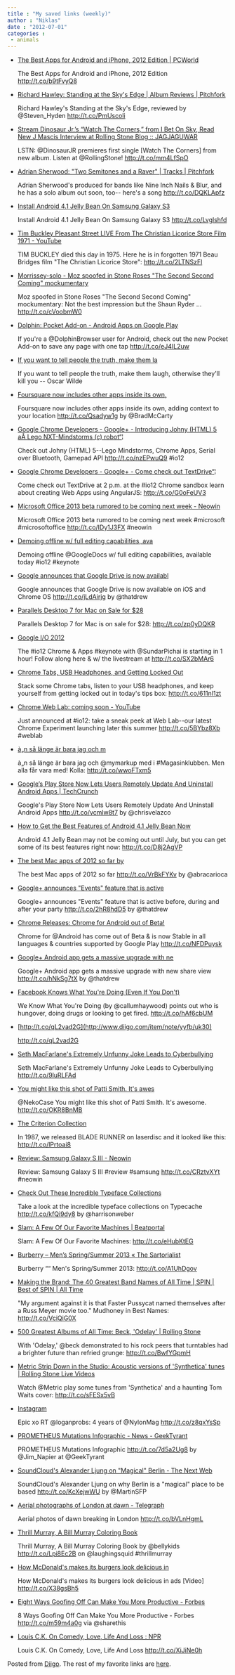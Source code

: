 ```yaml
---
title : "My saved links (weekly)"
author : "Niklas"
date : "2012-07-01"
categories : 
 - animals
---
```


- [The Best Apps for Android and iPhone, 2012 Edition | PCWorld](http://www.pcworld.com/article/257449/the_best_apps_for_android_and_iphone_2012_edition.html)
    
    The Best Apps for Android and iPhone, 2012 Edition http://t.co/b9tFvyQ8
    
- [Richard Hawley: Standing at the Sky's Edge | Album Reviews | Pitchfork](http://pitchfork.com/reviews/albums/16840-standing-at-the-skys-edge/)
    
    Richard Hawley's Standing at the Sky's Edge, reviewed by @Steven\_Hyden http://t.co/PmUscoli
    
- [Stream Dinosaur Jr.’s “Watch The Corners,” from I Bet On Sky, Read New J Mascis Interview at Rolling Stone Blog :: JAGJAGUWAR](http://jagjaguwar.com/blog/2012/06/stream-dinosaur-jr-s-watch-the-corners-from-i-bet-on-sky-read-new-j-mascis-interview-at-rolling-stone/)
    
    LSTN: @DinosaurJR premieres first single \[Watch The Corners\] from new album. Listen at @RollingStone! http://t.co/mm4LfSpO
    
- [Adrian Sherwood: "Two Semitones and a Raver" | Tracks | Pitchfork](http://pitchfork.com/reviews/tracks/13821-two-semitones-and-a-raver/)
    
    Adrian Sherwood's produced for bands like Nine Inch Nails & Blur, and he has a solo album out soon, too-- here's a song http://t.co/DQKLApfz
    
- [Install Android 4.1 Jelly Bean On Samsung Galaxy S3](http://www.addictivetips.com/android/install-android-4-1-jelly-bean-on-samsung-galaxy-s3/?utm_source=feedburner&utm_medium=twitter&utm_campaign=Feed%3A+Addictivetips+%28AddictiveTips%29)
    
    Install Android 4.1 Jelly Bean On Samsung Galaxy S3 http://t.co/Lvglshfd
    
- [Tim Buckley Pleasant Street LIVE From The Christian Licorice Store Film 1971 - YouTube](http://www.youtube.com/watch?v=Ioyc2CURGLo)
    
    TIM BUCKLEY died this day in 1975. Here he is in forgotten 1971 Beau Bridges film "The Christian Licorice Store": http://t.co/2LTNSzFl
    
- [Morrissey-solo - Moz spoofed in Stone Roses "The Second Second Coming" mockumentary](http://www.morrissey-solo.com/content/817-Moz-spoofed-in-Stone-Roses-The-Second-Second-Coming-mockumentary)
    
    Moz spoofed in Stone Roses "The Second Second Coming" mockumentary: Not the best impression but the Shaun Ryder ... http://t.co/cVoobmW0
    
- [Dolphin: Pocket Add-on - Android Apps on Google Play](https://play.google.com/store/apps/details?id=com.dolphin.pocket)
    
    If you're a @DolphinBrowser user for Android, check out the new Pocket Add-on to save any page with one tap http://t.co/eJ4IL2uw
    
- [If you want to tell people the truth, make them la](http://www.diigo.com/item/note/yyfb/6ng2)
    
    If you want to tell people the truth, make them laugh, otherwise they'll kill you -- Oscar Wilde
    
- [Foursquare now includes other apps inside its own,](http://t.co/Qsadyw1g)
    
    Foursquare now includes other apps inside its own, adding context to your location http://t.co/Qsadyw1g by @BradMcCarty
    
- [Google Chrome Developers - Google+ - Introducing Johny (HTML) 5 aÂ Lego NXT-Mindstorms (c) robot“¦](https://plus.google.com/102860501900098846931/posts/WRtzgTUh4pL)
    
    Check out Johny (HTML) 5--Lego Mindstorms, Chrome Apps, Serial over Bluetooth, Gamepad API http://t.co/nzEPwuQ9 #io12
    
    
- [Google Chrome Developers - Google+ - Come check out TextDrive“¦](https://plus.google.com/102860501900098846931/posts/2F47CVgBv7q)
    
    Come check out TextDrive at 2 p.m. at the #io12 Chrome sandbox learn about creating Web Apps using AngularJS: http://t.co/G0oFeUV3
    
    
- [Microsoft Office 2013 beta rumored to be coming next week - Neowin](http://www.neowin.net/news/microsoft-office-2013-beta-rumored-to-be-coming-next-week?utm_source=twitterfeed&utm_medium=twitter)
    
    Microsoft Office 2013 beta rumored to be coming next week #microsoft #microsoftoffice http://t.co/IDy1J3FX #neowin
    
    
- [Demoing offline w/ full editing capabilities, ava](http://www.diigo.com/item/note/yyfb/ch69)
    
    
    Demoing offline @GoogleDocs w/ full editing capabilities, available today #io12 #keynote
    
- [Google announces that Google Drive is now availabl](http://t.co/jLdAirjg)
    
    Google announces that Google Drive is now available on iOS and Chrome OS http://t.co/jLdAirjg by @thatdrew
    
- [Parallels Desktop 7 for Mac on Sale for $28](http://lifehacker.com/5922030/parallels-desktop-7-for-mac-on-sale-for-28?utm_campaign=socialflow_lifehacker_twitter&utm_source=lifehacker_twitter&utm_medium=socialflow)
    
    Parallels Desktop 7 for Mac is on sale for $28: http://t.co/zp0yDQKR
    
- [Google I/O 2012](https://developers.google.com/events/io/)
    
    The #io12 Chrome & Apps #keynote with @SundarPichai is starting in 1 hour! Follow along here & w/ the livestream at http://t.co/SX2bMAr6
    
    
- [Chrome Tabs, USB Headphones, and Getting Locked Out](http://lifehacker.com/5921884/chrome-tabs-usb-headphones-and-getting-locked-out/gallery/1?utm_campaign=socialflow_lifehacker_twitter&utm_source=lifehacker_twitter&utm_medium=socialflow)
    
    Stack some Chrome tabs, listen to your USB headphones, and keep yourself from getting locked out in today's tips box: http://t.co/611nl1zt
    
- [Chrome Web Lab: coming soon - YouTube](http://www.youtube.com/watch?v=Bhs0YHUPV24&feature=youtu.be)
    
    Just announced at #io12: take a sneak peek at Web Lab--our latest Chrome Experiment launching later this summer http://t.co/5BYbz8Xb #weblab
    
    
- [à„n så länge är bara jag och m](http://t.co/wwoFTxm5)
    
    à„n så länge är bara jag och @mymarkup med i #Magasinklubben. Men alla får vara med! Kolla: http://t.co/wwoFTxm5
    
    
- [Google’s Play Store Now Lets Users Remotely Update And Uninstall Android Apps | TechCrunch](http://techcrunch.com/2012/06/27/googles-play-store-now-lets-users-remotely-update-and-uninstall-android-apps/)
    
    Google's Play Store Now Lets Users Remotely Update And Uninstall Android Apps http://t.co/vcmlw8t7 by @chrisvelazco
    
- [How to Get the Best Features of Android 4.1 Jelly Bean Now](http://lifehacker.com/5921806/how-to-get-the-best-features-of-android-41-jelly-bean-now?utm_campaign=socialflow_lifehacker_twitter&utm_source=lifehacker_twitter&utm_medium=socialflow)
    
    Android 4.1 Jelly Bean may not be coming out until July, but you can get some of its best features right now: http://t.co/D8j2AgVP
    
- [The best Mac apps of 2012 so far by](http://t.co/VrBkFYKv)
    
    The best Mac apps of 2012 so far http://t.co/VrBkFYKv by @abracarioca
    
- [Google+ announces "Events" feature that is active](http://t.co/2hR8hdD5)
    
    Google+ announces "Events" feature that is active before, during and after your party http://t.co/2hR8hdD5 by @thatdrew
    
- [Chrome Releases: Chrome for Android out of Beta!](http://googlechromereleases.blogspot.com/2012/06/chrome-for-android-out-of-beta.html)
    
    Chrome for @Android has come out of Beta & is now Stable in all languages & countries supported by Google Play http://t.co/NFDPuysk
    
- [Google+ Android app gets a massive upgrade with ne](http://t.co/hNkSg7tX)
    
    Google+ Android app gets a massive upgrade with new share view http://t.co/hNkSg7tX by @thatdrew
    
- [Facebook Knows What You're Doing (Even If You Don't)](http://www.readwriteweb.com/archives/facebook-knows-what-youre-doing-even-if-you-dont.php)
    
    We Know What You're Doing (by @callumhaywood) points out who is hungover, doing drugs or looking to get fired. http://t.co/hAf6cbUM
    
- [http://t.co/qL2vad2G](http://www.diigo.com/item/note/yyfb/uk30)
    
    http://t.co/qL2vad2G
    
- [Seth MacFarlane's Extremely Unfunny Joke Leads to Cyberbullying](http://www.readwriteweb.com/archives/seth-macfarlanes-extremely-unfunny-joke-leads-to-cyberbullying.php?utm_source=feedburner&utm_medium=feed&utm_campaign=Feed%3A+readwriteweb+%28ReadWriteWeb%29)
    
    Seth MacFarlane's Extremely Unfunny Joke Leads to Cyberbullying http://t.co/9luRLFAd
    
- [You might like this shot of Patti Smith. It's awes](http://www.diigo.com/item/note/yyfb/t3m1)
    
    @NekoCase You might like this shot of Patti Smith. It's awesome. http://t.co/OKR8BnMB
    
- [The Criterion Collection](http://criterioncollection.tumblr.com/post/25948229631/in-1987-the-criterion-collection-released-blade)
    
    In 1987, we released BLADE RUNNER on laserdisc and it looked like this: http://t.co/lPrtoai8
    
- [Review: Samsung Galaxy S III - Neowin](http://www.neowin.net/news/review-samsung-galaxy-s-iii?utm_source=twitterfeed&utm_medium=twitter)
    
    Review: Samsung Galaxy S III #review #samsung http://t.co/CRztvXYt #neowin
    
    
- [Check Out These Incredible Typeface Collections](http://thenextweb.com/dd/2012/06/25/take-a-look-at-the-incredible-typeface-collections-on-typecache/?utm_source=Twitter&awesm=tnw.to_m0Rk)
    
    Take a look at the incredible typeface collections on Typecache http://t.co/kfQi9dy8 by @harrisonweber
    
- [Slam: A Few Of Our Favorite Machines | Beatportal](http://www.beatportal.com/feed/item/slam-a-few-of-our-favorite-machines/?utm_source=feedburner&utm_medium=feed&utm_campaign=Feed%3A+Beatportalcom-MasterFeed+%28Beatportal%29#When:23:01:00Z)
    
    Slam: A Few Of Our Favorite Machines: http://t.co/eHubKtEG
    
- [Burberry – Men’s Spring/Summer 2013 « The Sartorialist](http://www.thesartorialist.com/photos/burberry-mens-springsummer-2013/?utm_source=twitterfeed&utm_medium=twitter)
    
    Burberry ““ Men's Spring/Summer 2013: http://t.co/A1UhDgov
    
- [Making the Brand: The 40 Greatest Band Names of All Time | SPIN | Best of SPIN | All Time](http://www.spin.com/articles/making-brand-40-greatest-band-names-all-time?utm_source=spintwitter&utm_medium=social&utm_campaign=spintwitter)
    
    "My argument against it is that Faster Pussycat named themselves after a Russ Meyer movie too." Mudhoney in Best Names: http://t.co/VciQiG0X
    
- [500 Greatest Albums of All Time: Beck, 'Odelay' | Rolling Stone](http://www.rollingstone.com/music/lists/500-greatest-albums-of-all-time-20120531/beck-odelay-19691231)
    
    With 'Odelay,' @beck demonstrated to his rock peers that turntables had a brighter future than refried grunge: http://t.co/BwfYGpmH
    
- [Metric Strip Down in the Studio: Acoustic versions of 'Synthetica' tunes | Rolling Stone Live Videos](http://www.rollingstone.com/videos/rs-live/metric-strip-down-in-the-studio-acoustic-versions-of-synthetica-tunes-20120615)
    
    Watch @Metric play some tunes from 'Synthetica' and a haunting Tom Waits cover: http://t.co/sFESx5vB
    
- [Instagram](http://instagr.am/p/MQ2kB2GTV9/)
    
    Epic xo RT @loganprobs: 4 years of @NylonMag http://t.co/z8qxYsSp
    
- [PROMETHEUS Mutations Infographic - News - GeekTyrant](http://geektyrant.com/news/2012/6/24/prometheus-mutations-infographic.html?utm_source=twitter.com&utm_medium=twitter)
    
    PROMETHEUS Mutations Infographic http://t.co/7d5a2Ug8 by @Jim\_Napier at @GeekTyrant
    
- [SoundCloud's Alexander Ljung on "Magical" Berlin - The Next Web](http://thenextweb.com/video/2012/06/24/soundclouds-alexander-ljung-on-why-berlin-is-a-magical-place-to-be-based/?awesm=tnw.to_e0qW&utm_source=Twitter)
    
    SoundCloud's Alexander Ljung on why Berlin is a "magical" place to be based http://t.co/KcXejwWU by @MartinSFP
    
- [Aerial photographs of London at dawn - Telegraph](http://www.telegraph.co.uk/news/picturegalleries/uknews/9331468/Aerial-photographs-of-London-at-dawn.html)
    
    Aerial photos of dawn breaking in London http://t.co/bVLnHgmL
    
- [Thrill Murray, A Bill Murray Coloring Book](http://laughingsquid.com/thrill-murray-a-bill-murray-coloring-book/)
    
    Thrill Murray, A Bill Murray Coloring Book by @bellykids http://t.co/Lpi8Ec2B on @laughingsquid #thrillmurray
    
    
- [How McDonald's makes its burgers look delicious in](http://t.co/X38gsBh5)
    
    How McDonald's makes its burgers look delicious in ads \[Video\] http://t.co/X38gsBh5
    
- [Eight Ways Goofing Off Can Make You More Productive - Forbes](http://www.forbes.com/sites/susanadams/2012/06/18/eight-ways-goofing-off-can-make-you-more-productive/)
    
    8 Ways Goofing Off Can Make You More Productive - Forbes http://t.co/m59m4a0g via @sharethis
    
- [Louis C.K. On Comedy, Love, Life And Loss : NPR](http://www.npr.org/2012/06/22/155371241/louis-c-k-on-comedy-love-life-and-loss?ft=1&f=13&utm_source=dlvr.it&utm_medium=twitter)
    
    Louis C.K. On Comedy, Love, Life And Loss http://t.co/XiJiNe0h
    

Posted from [Diigo](http://www.diigo.com). The rest of my favorite links are [here](http://www.diigo.com/user/npivic).

